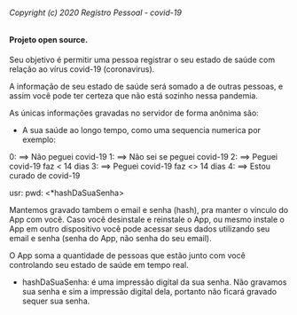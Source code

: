 ###### Copyright (c) 2020 Registro Pessoal - covid-19

#### Projeto open source.

Seu objetivo é permitir uma pessoa registrar o seu estado de saúde com relação ao vírus covid-19 (coronavirus).

A informação de seu estado de saúde será somado a de 
outras pessoas, e assim você pode ter certeza que não está sozinho nessa pandemia.

As únicas informações gravadas no servidor de forma anônima são:
- A sua saúde ao longo tempo, como uma sequencia numerica por exemplo:

0: ==> Não peguei covid-19
1: ==> Não sei se peguei covid-19
2: ==> Peguei covid-19 faz < 14 dias
3: ==> Peguei covid-19 faz <> 14 dias
4: ==> Estou curado de covid-19

usr: <seuEmail>
pwd: <*hashDaSuaSenha>

Mantemos gravado tambem o email e senha (hash), pra manter o vínculo do App com você. Caso você desinstale e reinstale o App, ou mesmo instale o App em outro dispositivo você pode acessar seus dados utilizando seu email e senha (senha do App, não senha do seu email).

O App soma a quantidade de pessoas que estão junto com você controlando seu estado de saúde em tempo real.

* hashDaSuaSenha: é uma impressão digital da sua senha. Não gravamos sua senha e sim a impressão digital dela, portanto não ficará gravado sequer sua senha.


